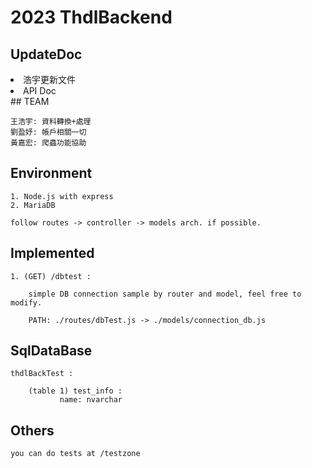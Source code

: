 # 2023 ThdlBackend

## UpdateDoc
 <li href = 'https://hackmd.io/JnE6LchbSaGnOCIB_bzshw'>浩宇更新文件</li>
 <li href = 'https://hackmd.io/H3nhl0KnRZ-tUHuLmSfVdQ#%E8%A8%BB%E5%86%8A'>API Doc </li>
## TEAM

```
王浩宇: 資料轉換+處理 
劉盈妤: 帳戶相關一切
黃嘉宏: 爬蟲功能協助
```


## Environment

```
1. Node.js with express
2. MariaDB

follow routes -> controller -> models arch. if possible.
```

## Implemented

```
1. (GET) /dbtest :

    simple DB connection sample by router and model, feel free to modify.

    PATH: ./routes/dbTest.js -> ./models/connection_db.js
```
## SqlDataBase

```
thdlBackTest :

    (table 1) test_info :
           name: nvarchar
```

## Others

```
you can do tests at /testzone
```
